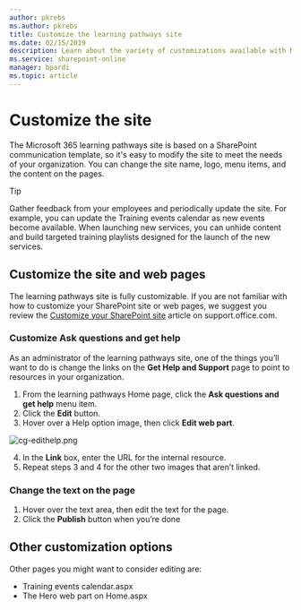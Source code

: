 ```yaml
---
author: pkrebs
ms.author: pkrebs
title: Customize the learning pathways site
ms.date: 02/15/2019
description: Learn about the variety of customizations available with Microsoft 365 learning pathways
ms.service: sharepoint-online
manager: bpardi
ms.topic: article
---
```


# Customize the site

The Microsoft 365 learning pathways site is based on a SharePoint communication template, so it's easy to modify the site to meet the needs of your organization. You can change the site name, logo, menu items, and the content on the pages. 

> [!TIP]
> Gather feedback from your employees and periodically update the site. For example, you can update the Training events calendar as new events become available. When launching new services, you can unhide content and build targeted training playlists designed for the launch of the new services. 

## Customize the site and web pages

The learning pathways site is fully customizable. If you are not familiar with how to customize your SharePoint site or web pages, we suggest you review the [Customize your SharePoint site](https://support.office.com/article/customize-your-sharepoint-site-320b43e5-b047-4fda-8381-f61e8ac7f59b) article on support.office.com. 

### Customize Ask questions and get help

As an administrator of the learning pathways site, one of the things you’ll want to do is change the links on the **Get Help and Support** page to point to resources in your organization. 

1.	From the learning pathways Home page, click the **Ask questions and get help** menu item.
2.	Click the **Edit** button.
3.	Hover over a Help option image, then click **Edit web part**.

![cg-edithelp.png](media/cg-edithelp.png)

4.	In the **Link** box, enter the URL for the internal resource. 
5.	Repeat steps 3 and 4 for the other two images that aren’t linked.

### Change the text on the page

1. Hover over the text area, then edit the text for the page. 
2. Click the **Publish** button when you’re done

## Other customization options
Other pages you might want to consider editing are:

- Training events calendar.aspx
- The Hero web part on Home.aspx

